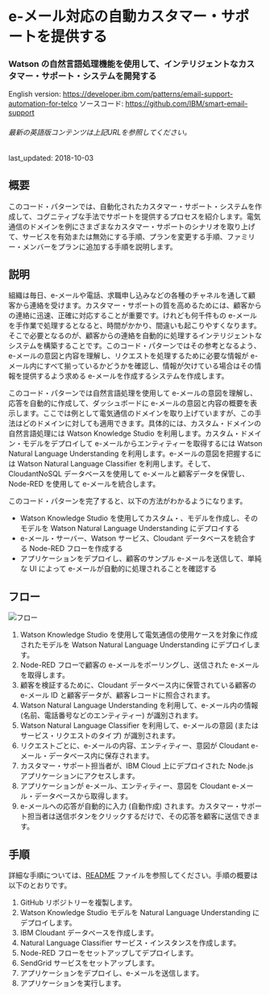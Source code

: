 # e-メール対応の自動カスタマー・サポートを提供する

### Watson の自然言語処理機能を使用して、インテリジェントなカスタマー・サポート・システムを開発する

English version: https://developer.ibm.com/patterns/email-support-automation-for-telco
  ソースコード: https://github.com/IBM/smart-email-support

###### 最新の英語版コンテンツは上記URLを参照してください。
last_updated: 2018-10-03

 
## 概要

このコード・パターンでは、自動化されたカスタマー・サポート・システムを作成して、コグニティブな手法でサポートを提供するプロセスを紹介します。電気通信のドメインを例にさまざまなカスタマー・サポートのシナリオを取り上げて、サービスを有効または無効にする手順、プランを変更する手順、ファミリー・メンバーをプランに追加する手順を説明します。

## 説明

組織は毎日、e-メールや電話、求職申し込みなどの各種のチャネルを通して顧客から連絡を受けます。カスタマー・サポートの質を高めるためには、顧客からの連絡に迅速、正確に対応することが重要です。けれども何千件もの e-メールを手作業で処理するとなると、時間がかかり、間違いも起こりやすくなります。そこで必要となるのが、顧客からの連絡を自動的に処理するインテリジェントなシステムを構築することです。このコード・パターンではその参考となるよう、e-メールの意図と内容を理解し、リクエストを処理するために必要な情報が e-メール内にすべて揃っているかどうかを確認し、情報が欠けている場合はその情報を提供するよう求める e-メールを作成するシステムを作成します。

このコード・パターンでは自然言語処理を使用して e-メールの意図を理解し、応答を自動的に作成して、ダッシュボードに e-メールの意図と内容の概要を表示します。ここでは例として電気通信のドメインを取り上げていますが、この手法はどのドメインに対しても適用できます。具体的には、カスタム・ドメインの自然言語処理には Watson Knowledge Studio を利用します。カスタム・ドメイン・モデルをデプロイして e-メールからエンティティーを取得するには Watson Natural Language Understanding を利用します。e-メールの意図を把握するには Watson Natural Language Classifier を利用します。そして、CloudantNoSQL データベースを使用して e-メールと顧客データを保管し、Node-RED を使用して e-メールを統合します。

このコード・パターンを完了すると、以下の方法がわかるようになります。

* Watson Knowledge Studio を使用してカスタム・、モデルを作成し、そのモデルを Watson Natural Language Understanding にデプロイする
* e-メール・サーバー、Watson サービス、Cloudant データベースを統合する Node-RED フローを作成する
* アプリケーションをデプロイし、顧客のサンプル e-メールを送信して、単純な UI によって e-メールが自動的に処理されることを確認する

## フロー

![フロー](../../images/flow-smart-email-support.png)

1. Watson Knowledge Studio を使用して電気通信の使用ケースを対象に作成されたモデルを Watson Natural Language Understanding にデプロイします。
1. Node-RED フローで顧客の e-メールをポーリングし、送信された e-メールを取得します。
1. 顧客を検証するために、Cloudant データベース内に保管されている顧客の e-メール ID と顧客データが、顧客レコードに照合されます。
1. Watson Natural Language Understanding を利用して、e-メール内の情報 (名前、電話番号などのエンティティー) が識別されます。
1. Watson Natural Language Classifier を利用して、e-メールの意図 (またはサービス・リクエストのタイプ) が識別されます。
1. リクエストごとに、e-メールの内容、エンティティー、意図が Cloudant e-メール・データベース内に保存されます。
1. カスタマー・サポート担当者が、IBM Cloud 上にデプロイされた Node.js アプリケーションにアクセスします。
1. アプリケーションが e-メール、エンティティー、意図を Cloudant e-メール・データベースから取得します。
1. e-メールへの応答が自動的に入力 (自動作成) されます。カスタマー・サポート担当者は送信ボタンをクリックするだけで、その応答を顧客に送信できます。

## 手順

詳細な手順については、[README](https://github.com/IBM/smart-email-support/blob/master/README.md) ファイルを参照してください。手順の概要は以下のとおりです。

1. GitHub リポジトリーを複製します。
1. Watson Knowledge Studio モデルを Natural Language Understanding にデプロイします。
1. IBM Cloudant データベースを作成します。
1. Natural Language Classifier サービス・インスタンスを作成します。
1. Node-RED フローをセットアップしてデプロイします。
1. SendGrid サービスをセットアップします。
1. アプリケーションをデプロイし、e-メールを送信します。
1. アプリケーションを実行します。
